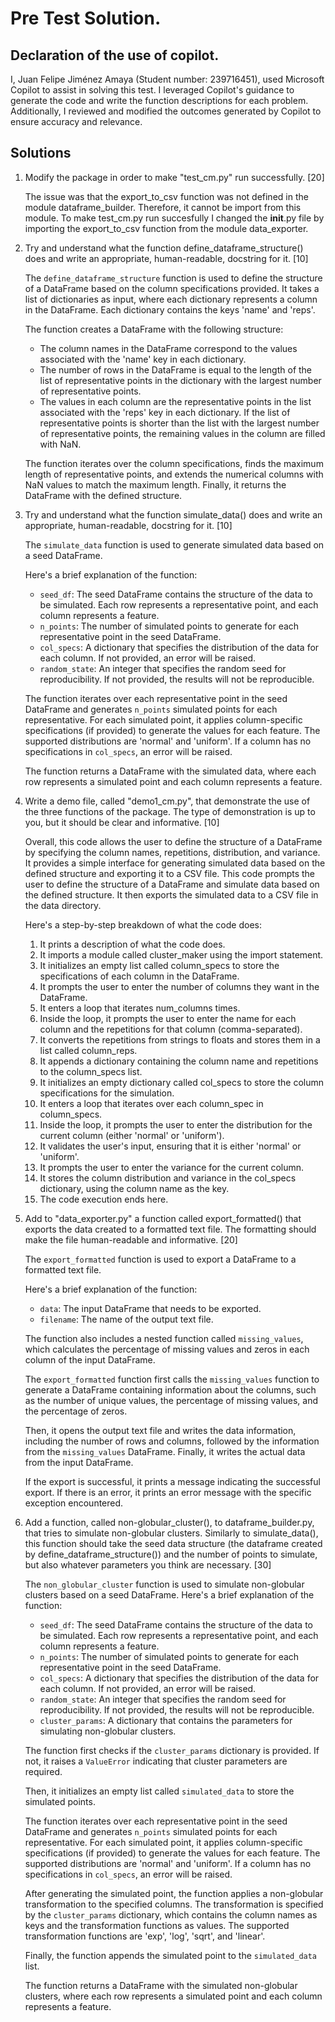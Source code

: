  
# Pre Test Solution. 

## Declaration of the use of copilot. 
 
I, Juan Felipe Jiménez Amaya (Student number: 239716451), used Microsoft Copilot to assist in solving this test. I leveraged Copilot's guidance to generate the code and write the function descriptions for each problem. Additionally, I reviewed and modified the outcomes generated by Copilot to ensure accuracy and relevance.


## Solutions 

1) Modify the package in order to make "test_cm.py" run successfully.
   [20]

    The issue was that the export_to_csv function was not defined in the module dataframe_builder. Therefore, it cannot be import from this module. 
    To make test_cm.py run succesfully I changed the __init__.py file by importing the export_to_csv function from the module data_exporter.
   
2) Try and understand what the function define_dataframe_structure()
    does and write an appropriate, human-readable, docstring for it.
    [10]

    The `define_dataframe_structure` function is used to define the structure of a DataFrame based on the column specifications provided. It takes a list of dictionaries as input, where each dictionary represents a column in the DataFrame. Each dictionary contains the keys 'name' and 'reps'. 

    The function creates a DataFrame with the following structure:
    - The column names in the DataFrame correspond to the values associated with the 'name' key in each dictionary.
    - The number of rows in the DataFrame is equal to the length of the list of representative points in the dictionary with the largest number of representative points.
    - The values in each column are the representative points in the list associated with the 'reps' key in each dictionary. If the list of representative points is shorter than the list with the largest number of representative points, the remaining values in the column are filled with NaN.

    The function iterates over the column specifications, finds the maximum length of representative points, and extends the numerical columns with NaN values to match the maximum length. Finally, it returns the DataFrame with the defined structure.


3) Try and understand what the function simulate_data() does and
    write an appropriate, human-readable, docstring for it.
    [10]

    The `simulate_data` function is used to generate simulated data based on a seed DataFrame. 

    Here's a brief explanation of the function:

    - `seed_df`: The seed DataFrame contains the structure of the data to be simulated. Each row represents a representative point, and each column represents a feature.
    - `n_points`: The number of simulated points to generate for each representative point in the seed DataFrame.
    - `col_specs`: A dictionary that specifies the distribution of the data for each column. If not provided, an error will be raised.
    - `random_state`: An integer that specifies the random seed for reproducibility. If not provided, the results will not be reproducible.

    The function iterates over each representative point in the seed DataFrame and generates `n_points` simulated points for each representative. For each simulated point, it applies column-specific specifications (if provided) to generate the values for each feature. The supported distributions are 'normal' and 'uniform'. If a column has no specifications in `col_specs`, an error will be raised.

    The function returns a DataFrame with the simulated data, where each row represents a simulated point and each column represents a feature.


4) Write a demo file, called "demo1_cm.py", that demonstrate
    the use of the three functions of the package. The type of
    demonstration is up to you, but it should be clear and 
    informative. 
    [10]
    
   Overall, this code allows the user to define the structure of a DataFrame by specifying the column names, repetitions, distribution, and variance. It provides a simple interface for generating simulated data based on the defined structure and exporting it to a CSV file. This code prompts the user to define the structure of a DataFrame and simulate data based on the defined structure. It then exports the simulated data to a CSV file in the data directory.

    Here's a step-by-step breakdown of what the code does:

    1. It prints a description of what the code does.
    2. It imports a module called cluster_maker using the import statement.
    3. It initializes an empty list called column_specs to store the specifications of each column in the DataFrame.
    4. It prompts the user to enter the number of columns they want in the DataFrame.
    5. It enters a loop that iterates num_columns times.
    6. Inside the loop, it prompts the user to enter the name for each column and the repetitions for that column (comma-separated).
    7. It converts the repetitions from strings to floats and stores them in a list called column_reps.
    8. It appends a dictionary containing the column name and repetitions to the column_specs list.
    9. It initializes an empty dictionary called col_specs to store the column specifications for the simulation.
    10. It enters a loop that iterates over each column_spec in column_specs.
    11. Inside the loop, it prompts the user to enter the distribution for the current column (either 'normal' or 'uniform').
    12. It validates the user's input, ensuring that it is either 'normal' or 'uniform'.
    13. It prompts the user to enter the variance for the current column.
    14. It stores the column distribution and variance in the col_specs dictionary, using the column name as the key.
    15. The code execution ends here.


5) Add to "data_exporter.py" a function called export_formatted()
    that exports the data created to a formatted text file. The
    formatting should make the file human-readable and informative.
    [20]
  
   The `export_formatted` function is used to export a DataFrame to a formatted text file. 

    Here's a brief explanation of the function:

    - `data`: The input DataFrame that needs to be exported.
    - `filename`: The name of the output text file.

    The function also includes a nested function called `missing_values`, which calculates the percentage of missing values and zeros in each column of the input DataFrame.

    The `export_formatted` function first calls the `missing_values` function to generate a DataFrame containing information about the columns, such as the number of unique values, the percentage of missing values, and the percentage of zeros.

    Then, it opens the output text file and writes the data information, including the number of rows and columns, followed by the information from the `missing_values` DataFrame. Finally, it writes the actual data from the input DataFrame.

    If the export is successful, it prints a message indicating the successful export. If there is an error, it prints an error message with the specific exception encountered.



6) Add a function, called non-globular_cluster(), to 
    dataframe_builder.py, that tries to simulate non-globular
    clusters. Similarly to simulate_data(), this function should
    take the seed data structure (the dataframe created by 
    define_dataframe_structure()) and the number of points to
    simulate, but also whatever parameters you think are necessary.
    [30]

    The `non_globular_cluster` function is used to simulate non-globular clusters based on a seed DataFrame. Here's a brief explanation of the function:

    - `seed_df`: The seed DataFrame contains the structure of the data to be simulated. Each row represents a representative point, and each column represents a feature.
    - `n_points`: The number of simulated points to generate for each representative point in the seed DataFrame.
    - `col_specs`: A dictionary that specifies the distribution of the data for each column. If not provided, an error will be raised.
    - `random_state`: An integer that specifies the random seed for reproducibility. If not provided, the results will not be reproducible.
    - `cluster_params`: A dictionary that contains the parameters for simulating non-globular clusters.

    The function first checks if the `cluster_params` dictionary is provided. If not, it raises a `ValueError` indicating that cluster parameters are required.

    Then, it initializes an empty list called `simulated_data` to store the simulated points.

    The function iterates over each representative point in the seed DataFrame and generates `n_points` simulated points for each representative. For each simulated point, it applies column-specific specifications (if provided) to generate the values for each feature. The supported distributions are 'normal' and 'uniform'. If a column has no specifications in `col_specs`, an error will be raised.

    After generating the simulated point, the function applies a non-globular transformation to the specified columns. The transformation is specified by the `cluster_params` dictionary, which contains the column names as keys and the transformation functions as values. The supported transformation functions are 'exp', 'log', 'sqrt', and 'linear'.

    Finally, the function appends the simulated point to the `simulated_data` list.

    The function returns a DataFrame with the simulated non-globular clusters, where each row represents a simulated point and each column represents a feature.




